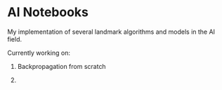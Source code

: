 # AI Notebooks

My implementation of several landmark algorithms and models in the AI field.


Currently working on:

1. Backpropagation from scratch


2. 
